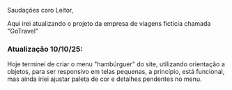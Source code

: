Saudações caro Leitor,

Aqui irei atualizando o projeto da empresa de viagens fictícia chamada "GoTravel"

<h3>Atualização 10/10/25:</h3>

Hoje terminei de criar o menu "hambúrguer" do site, utilizando orientação a objetos, para ser responsivo em telas pequenas, a princípio, está funcional, mas ainda iriei ajustar paleta de cor e detalhes pendentes no menu.
